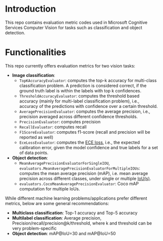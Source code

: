 # Introduction
This repo contains evaluation metric codes used in Microsoft Cognitive Services Computer Vision for tasks such as classification and object detection.

# Functionalities
This repo currently offers evaluation metrics for two vision tasks:

- **Image classification**:
    - `TopKAccuracyEvaluator`: computes the top-k accuracy for multi-class classification problem. A prediction is considered correct, if the ground truth label is within the labels with top k confidences.
    - `ThresholdAccuracyEvaluator`: computes the threshold based accuracy (mainly for multi-label classification problem), i.e., accuracy of the predictions with confidence over a certain threshold.
    - `AveragePrecisionEvaluator`: computes the average precision, i.e., precision averaged across different confidence thresholds.
    - `PrecisionEvaluator`: computes precision
    - `RecallEvaluator`: computes recall
    - `F1ScoreEvaluator`: computes f1-score (recall and precision will be reported as well)
    - `EceLossEvaluator`: computes the [ECE loss](https://arxiv.org/pdf/1706.04599.pdf), i.e., the expected calibration error, given the model confidence and true labels for a set of data points.
- **Object detection**:
    - `MeanAveragePrecisionEvaluatorForSingleIOU`, `evaluators.MeanAveragePrecisionEvaluatorForMultipleIOUs`: computes the mean average precision (mAP), i.e. mean average precision across different classes, under single or multiple [IoU(s)](https://en.wikipedia.org/wiki/Jaccard_index).
    - `evaluators.CocoMeanAveragePrecisionEvaluator`: Coco mAP computation for multiple IoUs.

While different machine learning problems/applications prefer different metrics, below are some general recommendations:
- **Multiclass classification**: Top-1 accuracy and Top-5 accuracy
- **Multilabel classification**: Average precision, Precision/recall/precision@k/threshold, where k and threshold can be very problem-specific
- **Object detection**: mAP@IoU=30 and mAP@IoU=50
